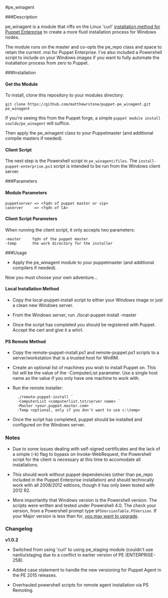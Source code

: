 #pe_winagent

###Description

pe_winagent is a module that riffs on the Linux 'curl' [installation method for Puppet Enterprise](https://docs.puppetlabs.com/pe/latest/install_agents.html) to create a more fluid installation process for Windows nodes.  

The module runs on the master and co-opts the pe_repo class and space to retain the current .msi for Puppet Enterprise.  I've also included a Powershell script to include on your Windows images if you want to fully automate the installation process from zero to Puppet.

###Installation

#### Get the Module
To install, clone this repository to your modules directory:

	git clone https://github.com/matthewrstone/puppet-pe_winagent.git pe_winagent

If you're seeing this from the Puppet forge, a simple `puppet module install souldo/pe_winagent` will suffice.

Then apply the pe_winagent class to your Puppetmaster (and additional compile masters if needed).

#### Client Script

The next step is the Powershell script in `pe_winagent/files`.  The `install-puppet-enterprise.ps1` script is intended to be run from the Windows client server.

###Parameters

#### Module Parameters

	puppetserver => <fqdn of puppet master or vip>
    caserver     => <fqdn of CA>

#### Client Script Parameters

When running the client script, it only accepts two parameters:

	-master		fqdn of the puppet master
	-temp		the work directory for the installer

###Usage

* Apply the pe_winagent module to your puppetmaster (and additional compilers if needed).

Now you must choose your own adventure...

#### Local Installation Method ####
* Copy the local-puppet-install script to either your Windows image or just a clean new Windows server.

* From the Windows server, run ./local-puppet-install -master <your puppet master>

* Once the script has completed you should be registered with Puppet.  Accept the cert and give it a whirl. 

#### PS Remote Method ####
* Copy the remote-puppet-install.ps1 and remote-puppet.ps1 scripts to a server/workstation that is a trusted host for WinRM.

* Create an optional list of machines you wish to install Puppet on.  This list will be the value of the -ComputerList parameter.  Use a single host name as the value if you only have one machine to work with.

* Run the remote installer:

		./remote-puppet-install `
		-ComputerList <computerlist.txt/server name> `
		-Master <your.puppet.master.com> `
		-Temp <optional, only if you don't want to use c:\temp>
		
* Once the script has completed, puppet should be installed and configured on the Windows server.

### Notes

* Due to some issues dealing with self-signed certificates and the lack of a simple (-k) flag to bypass on Invoke-WebRequest, the Powershell script for the client is necessary at this time to accomodate all installations.

* This should work without puppet dependencies (other than pe_repo included in the Puppet Enterprise installation) and should technically work with all 2008/2012 editions, though it has only been tested with 2012 R2.

* More importantly that Windows version is the Powershell version.  The scripts were written and tested under Powershell 4.0.  The check your version, from a Powershell prompt type `$PSVersionTable.PSVersion`.  If your Major version is less than for, [you may want to upgrade](https://www.microsoft.com/en-us/download/details.aspx?id=40855).

### Changelog
**v1.0.2**

- Switched from using 'curl' to using pe_staging module (couldn't use nanliu/staging due to a conflict in earlier version of PE (ENTERPRISE-258).

- Added case statement to handle the new versioning for Puppet Agent in the PE 2015 releases.

- Overhauled powershell scripts for remote agent installation via PS Remoting.